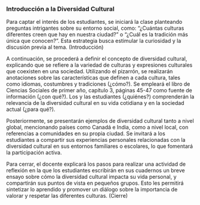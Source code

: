 ### Introducción a la Diversidad Cultural

Para captar el interés de los estudiantes, se iniciará la clase planteando preguntas intrigantes sobre su entorno social, como: “¿Cuántas culturas diferentes creen que hay en nuestra ciudad?” o “¿Cuál es la tradición más única que conocen?”. Esta estrategia busca estimular la curiosidad y la discusión previa al tema. (Introducción)

A continuación, se procederá a definir el concepto de diversidad cultural, explicando que se refiere a la variedad de culturas y expresiones culturales que coexisten en una sociedad. Utilizando el pizarrón, se realizarán anotaciones sobre las características que definen a cada cultura, tales como idiomas, costumbres y tradiciones (¿cómo?). Se empleará el libro de Ciencias Sociales de primer año, capítulo 3, páginas 45-47 como fuente de información (¿con qué?). Los y las estudiantes (¿quiénes?) comprenderán la relevancia de la diversidad cultural en su vida cotidiana y en la sociedad actual (¿para qué?).

Posteriormente, se presentarán ejemplos de diversidad cultural tanto a nivel global, mencionando países como Canadá e India, como a nivel local, con referencias a comunidades en su propia ciudad. Se invitará a los estudiantes a compartir sus experiencias personales relacionadas con la diversidad cultural en sus entornos familiares o escolares, lo que fomentará la participación activa.

Para cerrar, el docente explicará los pasos para realizar una actividad de reflexión en la que los estudiantes escribirán en sus cuadernos un breve ensayo sobre cómo la diversidad cultural impacta su vida personal, y compartirán sus puntos de vista en pequeños grupos. Esto les permitirá sintetizar lo aprendido y promover un diálogo sobre la importancia de valorar y respetar las diferentes culturas. (Cierre)